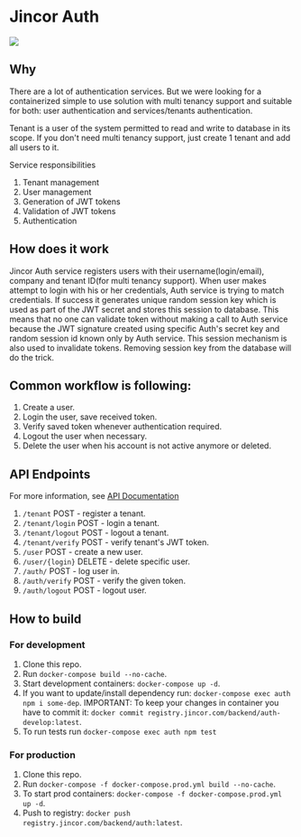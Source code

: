 # Jincor Auth
![](https://habrastorage.org/webt/59/d5/42/59d542206afbe280817420.png)

## Why
There are a lot of authentication services. But we were looking for a containerized simple to use solution
with multi tenancy support and suitable for both: user authentication and services/tenants authentication.

Tenant is a user of the system permitted to read and write to database in its scope. If you don't need multi tenancy support, just create 1 tenant and add all users to it.

Service responsibilities

1. Tenant management
1. User management
2. Generation of JWT tokens
3. Validation of JWT tokens
4. Authentication

## How does it work
Jincor Auth service registers users with their username(login/email), company and tenant ID(for multi tenancy support).
When user makes attempt to login with his or her credentials, Auth service is trying to match credentials. If success
it generates unique random session key which is used as part of the JWT secret and stores this session to database. This means
that no one can validate token without making a call to Auth service because the JWT signature created using specific Auth's
secret key and random session id known only by Auth service.
This session mechanism is also used to invalidate tokens. Removing session key from the database will do the trick.


## Common workflow is following:

1. Create a user.
2. Login the user, save received token.
3. Verify saved token whenever authentication required.
4. Logout the user when necessary.
5. Delete the user when his account is not active anymore or deleted.


## API Endpoints
For more information, see [API Documentation](https://jincortech.github.io/backend-auth/index.html)

1. `/tenant` POST - register a tenant.
1. `/tenant/login` POST - login a tenant.
1. `/tenant/logout` POST - logout a tenant.
1. `/tenant/verify` POST - verify tenant's JWT token.
1. `/user` POST - create a new user.
1. `/user/{login}` DELETE - delete specific user.
1. `/auth/` POST - log user in.
1. `/auth/verify` POST - verify the given token.
1. `/auth/logout` POST - logout user.

## How to build

### For development

1. Clone this repo.
1. Run `docker-compose build --no-cache`.
1. Start development containers: `docker-compose up -d`.
1. If you want to update/install dependency run: `docker-compose exec auth npm i some-dep`.
IMPORTANT: To keep your changes in container you have to commit it: `docker commit registry.jincor.com/backend/auth-develop:latest`.
1. To run tests run `docker-compose exec auth npm test`

### For production
1. Clone this repo.
1. Run `docker-compose -f docker-compose.prod.yml build --no-cache`.
1. To start prod containers: `docker-compose -f docker-compose.prod.yml up -d`.
1. Push to registry: `docker push registry.jincor.com/backend/auth:latest`.
